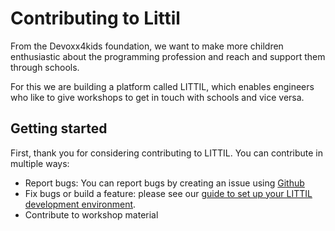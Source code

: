 # Contributing to Littil
From the Devoxx4kids foundation, we want to make more children enthusiastic about the programming profession and reach and support them through schools.

For this we are building a platform called LITTIL, which enables engineers who like to give workshops to get in touch with schools and vice versa.

## Getting started
First, thank you for considering contributing to LITTIL. You can contribute in multiple ways:
- Report bugs: You can report bugs by creating an issue using [Github](https://github.com/Devoxx4Kids-NPO/littil-frontend/issues)
- Fix bugs or build a feature: please see our [guide to set up your LITTIL development environment](docs/set-up-your-development-environment.md).
- Contribute to workshop material
